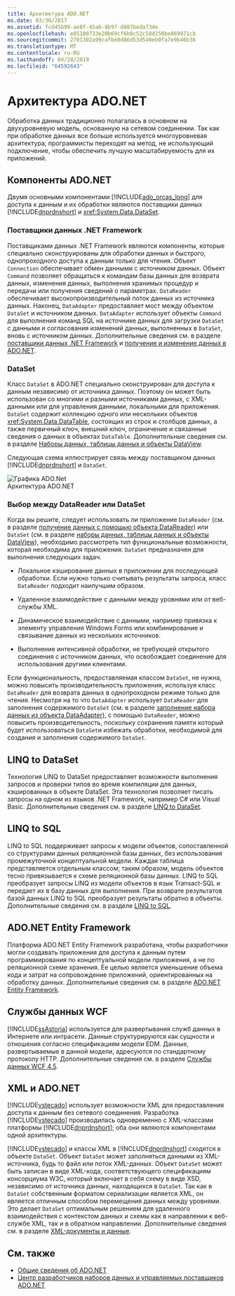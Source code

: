 ```yaml
---
title: Архитектура ADO.NET
ms.date: 03/30/2017
ms.assetid: fcd45b99-ae8f-45ab-8b97-d887beda734e
ms.openlocfilehash: e85100733e20b69cf6b8c52c58d250be869971cb
ms.sourcegitcommit: 2701302a99cafbe0d86d53d540eb0fa7e9b46b36
ms.translationtype: MT
ms.contentlocale: ru-RU
ms.lasthandoff: 04/28/2019
ms.locfileid: "64592643"
---
```

# <a name="adonet-architecture"></a>Архитектура ADO.NET
Обработка данных традиционно полагалась в основном на двухуровневую модель, основанную на сетевом соединении. Так как при обработке данных все больше используется многоуровневая архитектура, программисты переходят на метод, не использующий подключение, чтобы обеспечить лучшую масштабируемость для их приложений.  
  
## <a name="adonet-components"></a>Компоненты ADO.NET  
 Двумя основными компонентами [!INCLUDE[ado_orcas_long](../../../../includes/ado-orcas-long-md.md)] для доступа к данным и их обработки являются поставщики данных [!INCLUDE[dnprdnshort](../../../../includes/dnprdnshort-md.md)] и <xref:System.Data.DataSet>.  
  
### <a name="net-framework-data-providers"></a>Поставщики данных .NET Framework  
 Поставщиками данных .NET Framework являются компоненты, которые специально сконструированы для обработки данных и быстрого, однопроходного доступа к данным только для чтения. Объект `Connection` обеспечивает обмен данными с источником данных. Объект `Command` позволяет обращаться к командам базы данных для возврата данных, изменения данных, выполнения хранимых процедур и передачи или получения сведений о параметрах. `DataReader` обеспечивает высокопроизводительный поток данных из источника данных. Наконец, `DataAdapter` предоставляет мост между объектом `DataSet` и источником данных. `DataAdapter` использует объекты `Command` для выполнения команд SQL на источнике данных для загрузки `DataSet` с данными и согласования изменений данных, выполненных в `DataSet`, вновь с источником данных. Дополнительные сведения см. в разделе [поставщики данных .NET Framework](../../../../docs/framework/data/adonet/data-providers.md) и [получение и изменение данных в ADO.NET](../../../../docs/framework/data/adonet/retrieving-and-modifying-data.md).  
  
### <a name="the-dataset"></a>DataSet  
 Класс `DataSet` в ADO.NET специально сконструирован для доступа к данным независимо от источника данных. Поэтому он может быть использован со многими и разными источниками данных, с XML-данными или для управления данными, локальными для приложения. `DataSet` содержит коллекцию одного или нескольких объектов <xref:System.Data.DataTable>, состоящих из строк и столбцов данных, а также первичный ключ, внешний ключ, ограничение и связанные сведения о данных в объектах `DataTable`. Дополнительные сведения см. в разделе [Наборы данных, таблицы данных и объекты DataView](../../../../docs/framework/data/adonet/dataset-datatable-dataview/index.md).  
  
 Следующая схема иллюстрирует связь между поставщиком данных [!INCLUDE[dnprdnshort](../../../../includes/dnprdnshort-md.md)] и `DataSet`.  
  
 ![Графика ADO.Net](../../../../docs/framework/data/adonet/media/ado-1-bpuedev11.png "ado_1_bpuedev11")  
Архитектура ADO.NET  
  
### <a name="choosing-a-datareader-or-a-dataset"></a>Выбор между DataReader или DataSet  
 Когда вы решите, следует использовать ли приложение `DataReader` (см. в разделе [получение данных с помощью объекта DataReader](../../../../docs/framework/data/adonet/retrieving-data-using-a-datareader.md)) или `DataSet` (см. в разделе [наборы данных, таблицы данных и объекты DataView](../../../../docs/framework/data/adonet/dataset-datatable-dataview/index.md)), необходимо рассмотреть тип функциональные возможности, которая необходима для приложения. `DataSet` предназначен для выполнения следующих задач.  
  
- Локальное кэширование данных в приложении для последующей обработки. Если нужно только считывать результаты запроса, класс `DataReader` подходит наилучшим образом.  
  
- Удаленное взаимодействие с данными между уровнями или от веб-службы XML.  
  
- Динамическое взаимодействие с данными, например привязка к элементу управления Windows Forms или комбинирование и связывание данных из нескольких источников.  
  
- Выполнение интенсивной обработки, не требующей открытого соединения с источником данных, что освобождает соединение для использования другими клиентами.  
  
 Если функциональность, предоставляемая классом `DataSet`, не нужна, можно повысить производительность приложения, используя класс `DataReader` для возврата данных в однопроходном режиме только для чтения. Несмотря на то что `DataAdapter` использует `DataReader` для заполнения содержимого `DataSet` (см. в разделе [заполнение набора данных из объекта DataAdapter](../../../../docs/framework/data/adonet/populating-a-dataset-from-a-dataadapter.md)), с помощью `DataReader`, можно повысить производительность, поскольку сохранения памяти который будет использоваться `DataSet`и избежать обработки, необходимой для создания и заполнения содержимого `DataSet`.  
  
## <a name="linq-to-dataset"></a>LINQ to DataSet  
 Технология LINQ to DataSet предоставляет возможности выполнения запросов и проверки типов во время компиляции для данных, кэшированных в объекте DataSet. Эта технология позволяет писать запросы на одном из языков .NET Framework, например C# или Visual Basic. Дополнительные сведения см. в разделе [LINQ to DataSet](../../../../docs/framework/data/adonet/linq-to-dataset.md).  
  
## <a name="linq-to-sql"></a>LINQ to SQL  
 LINQ to SQL поддерживает запросы к модели объектов, сопоставленной со структурами данных реляционной базы данных, без использования промежуточной концептуальной модели. Каждая таблица представляется отдельным классом; таким образом, модель объектов тесно привязывается к схеме реляционной базы данных. LINQ to SQL преобразует запросы LINQ из модели объектов в язык Transact-SQL и передает их в базу данных для выполнения. При возврате результатов базой данных LINQ to SQL преобразует результаты обратно в объекты. Дополнительные сведения см. в разделе [LINQ to SQL](../../../../docs/framework/data/adonet/sql/linq/index.md).  
  
## <a name="adonet-entity-framework"></a>ADO.NET Entity Framework  
 Платформа ADO.NET Entity Framework разработана, чтобы разработчики могли создавать приложения для доступа к данным путем программирования по концептуальной модели приложения, а не по реляционной схеме хранения. Ее целью является уменьшение объема кода и затрат на сопровождение приложений, ориентированных на обработку данных. Дополнительные сведения см. в разделе [ADO.NET Entity Framework](../../../../docs/framework/data/adonet/ef/index.md).  
  
## <a name="wcf-data-services"></a>Службы данных WCF  
 [!INCLUDE[ssAstoria](../../../../includes/ssastoria-md.md)] используется для развертывания служб данных в Интернете или интрасети. Данные структурируются как сущности и отношения согласно спецификациям модели EDM. Данные, развертываемые в данной модели, адресуются по стандартному протоколу HTTP. Дополнительные сведения см. в разделе [Службы данных WCF 4.5](../../../../docs/framework/data/wcf/index.md).  
  
## <a name="xml-and-adonet"></a>XML и ADO.NET  
 [!INCLUDE[vstecado](../../../../includes/vstecado-md.md)] использует возможности XML для предоставления доступа к данным без сетевого соединения. Разработка [!INCLUDE[vstecado](../../../../includes/vstecado-md.md)] производилась одновременно с XML-классами платформы [!INCLUDE[dnprdnshort](../../../../includes/dnprdnshort-md.md)]; оба они являются компонентами одной архитектуры.  
  
 [!INCLUDE[vstecado](../../../../includes/vstecado-md.md)] и классы XML в [!INCLUDE[dnprdnshort](../../../../includes/dnprdnshort-md.md)] сходятся в объекте `DataSet`. Объект `DataSet` может заполняться данными из XML-источника, будь то файл или поток XML-данных. Объект `DataSet` может быть записан в виде XML-кода, соответствующего спецификациям консорциума W3C, который включает в себя схему в виде XSD, независимо от источника данных, находящихся в `DataSet`. Так как в `DataSet` собственным форматом сериализации является XML, он является отличным способом перемещения данных между уровнями. Это делает `DataSet` оптимальным решением для удаленного взаимодействия с контекстом данных и схемы как в направлении к веб-службе XML, так и в обратном направлении. Дополнительные сведения см. в разделе [XML-документы и данные](../../../../docs/standard/data/xml/index.md).  
  
## <a name="see-also"></a>См. также

- [Общие сведения об ADO.NET](../../../../docs/framework/data/adonet/ado-net-overview.md)
- [Центр разработчиков наборов данных и управляемых поставщиков ADO.NET](https://go.microsoft.com/fwlink/?LinkId=217917)
